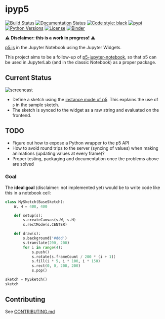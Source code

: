 ipyp5
====

[![Build Status](https://travis-ci.org/jtpio/ipyp5.svg?branch=master)](https://travis-ci.org/jtpio/ipyp5)
[![Documentation Status](https://readthedocs.org/projects/ipyp5/badge/?version=latest)](http://ipyp5.readthedocs.io/en/latest)
[![Code style: black](https://img.shields.io/badge/code%20style-black-000000.svg)](https://github.com/ambv/black)
[![pypi](https://img.shields.io/pypi/v/ipyp5.svg)](https://pypi.python.org/pypi/ipyp5)
[![Python Versions](https://img.shields.io/pypi/pyversions/ipyp5.svg)](https://pypi.python.org/pypi/ipyp5)
[![License](https://img.shields.io/pypi/l/ipyp5.svg)](https://pypi.python.org/pypi/ipyp5)
[![Binder](https://mybinder.org/badge_logo.svg)](https://mybinder.org/v2/gh/jtpio/ipyp5/6fceed521298a2d990694357ecf98208bd0f7b01?urlpath=lab%2Ftree%2Fexamples%2Fintroduction.ipynb)

:warning: **Disclaimer: this is a work in progress!** :warning:

[p5.js](https://p5js.org) in the Jupyter Notebook using the Jupyter Widgets.

This project aims to be a follow-up of [p5-jupyter-notebook](https://github.com/jtpio/p5-jupyter-notebook), so that p5 can be used in JupyterLab (and in the classic Notebook) as a proper package.

## Current Status

![screencast](./docs/screencast.gif)

- Define a sketch using the [instance mode of p5](https://github.com/processing/p5.js/wiki/Global-and-instance-mode). This explains the use of `p` in the sample sketch.
- The sketch is synced to the widget as a raw string and evaluated on the frontend.

## TODO

- Figure out how to expose a Python wrapper to the p5 API
- How to avoid round trips to the server (syncing of values) when making animations (updating values at every frame)?
- Proper testing, packaging and documentation once the problems above are solved


### Goal

The **ideal goal** (disclaimer: not implemented yet) would be to write code like this in a notebook cell:

```python
class MySketch(BaseSketch):
    W, H = 400, 400

    def setup(s):
        s.createCanvas(s.W, s.H)
        s.rectMode(s.CENTER)

    def draw(s):
        s.background('#ddd')
        s.translate(200, 200)
        for i in range(4):
            s.push()
            s.rotate(s.frameCount / 200 * (i + 1))
            s.fill(i * 5, i * 100, i * 150)
            s.rect(0, 0, 200, 200)
            s.pop()

sketch = MySketch()
sketch
```

## Contributing

See [CONTRIBUTING.md](./CONTRIBUTING.md)
